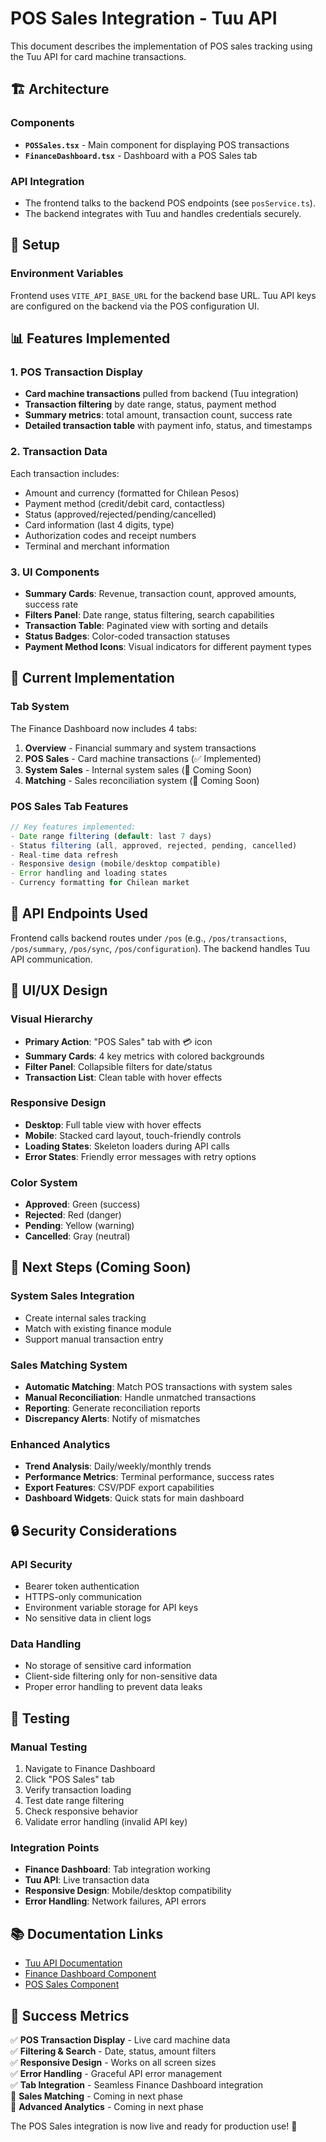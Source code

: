 # POS Sales Integration - Tuu API

This document describes the implementation of POS sales tracking using the Tuu API for card machine transactions.

## 🏗️ Architecture

### Components
- **`POSSales.tsx`** - Main component for displaying POS transactions  
- **`FinanceDashboard.tsx`** - Dashboard with a POS Sales tab

### API Integration
- The frontend talks to the backend POS endpoints (see `posService.ts`).
- The backend integrates with Tuu and handles credentials securely.

## 🔧 Setup

### Environment Variables
Frontend uses `VITE_API_BASE_URL` for the backend base URL. Tuu API keys are configured on the backend via the POS configuration UI.

## 📊 Features Implemented

### 1. POS Transaction Display
- **Card machine transactions** pulled from backend (Tuu integration)
- **Transaction filtering** by date range, status, payment method
- **Summary metrics**: total amount, transaction count, success rate
- **Detailed transaction table** with payment info, status, and timestamps

### 2. Transaction Data
Each transaction includes:
- Amount and currency (formatted for Chilean Pesos)
- Payment method (credit/debit card, contactless)
- Status (approved/rejected/pending/cancelled)
- Card information (last 4 digits, type)
- Authorization codes and receipt numbers
- Terminal and merchant information

### 3. UI Components
- **Summary Cards**: Revenue, transaction count, approved amounts, success rate
- **Filters Panel**: Date range, status filtering, search capabilities
- **Transaction Table**: Paginated view with sorting and details
- **Status Badges**: Color-coded transaction statuses
- **Payment Method Icons**: Visual indicators for different payment types

## 🎯 Current Implementation

### Tab System
The Finance Dashboard now includes 4 tabs:
1. **Overview** - Financial summary and system transactions
2. **POS Sales** - Card machine transactions (✅ Implemented)
3. **System Sales** - Internal system sales (🔄 Coming Soon)
4. **Matching** - Sales reconciliation system (🔄 Coming Soon)

### POS Sales Tab Features
```typescript
// Key features implemented:
- Date range filtering (default: last 7 days)
- Status filtering (all, approved, rejected, pending, cancelled)
- Real-time data refresh
- Responsive design (mobile/desktop compatible)
- Error handling and loading states
- Currency formatting for Chilean market
```

## 🔄 API Endpoints Used
Frontend calls backend routes under `/pos` (e.g., `/pos/transactions`, `/pos/summary`, `/pos/sync`, `/pos/configuration`). The backend handles Tuu API communication.

## 🎨 UI/UX Design

### Visual Hierarchy
- **Primary Action**: "POS Sales" tab with 💳 icon
- **Summary Cards**: 4 key metrics with colored backgrounds
- **Filter Panel**: Collapsible filters for date/status
- **Transaction List**: Clean table with hover effects

### Responsive Design
- **Desktop**: Full table view with hover effects
- **Mobile**: Stacked card layout, touch-friendly controls
- **Loading States**: Skeleton loaders during API calls
- **Error States**: Friendly error messages with retry options

### Color System
- **Approved**: Green (success)
- **Rejected**: Red (danger)  
- **Pending**: Yellow (warning)
- **Cancelled**: Gray (neutral)

## 🚀 Next Steps (Coming Soon)

### System Sales Integration
- Create internal sales tracking
- Match with existing finance module
- Support manual transaction entry

### Sales Matching System  
- **Automatic Matching**: Match POS transactions with system sales
- **Manual Reconciliation**: Handle unmatched transactions
- **Reporting**: Generate reconciliation reports
- **Discrepancy Alerts**: Notify of mismatches

### Enhanced Analytics
- **Trend Analysis**: Daily/weekly/monthly trends
- **Performance Metrics**: Terminal performance, success rates
- **Export Features**: CSV/PDF export capabilities
- **Dashboard Widgets**: Quick stats for main dashboard

## 🔒 Security Considerations

### API Security
- Bearer token authentication
- HTTPS-only communication
- Environment variable storage for API keys
- No sensitive data in client logs

### Data Handling
- No storage of sensitive card information
- Client-side filtering only for non-sensitive data
- Proper error handling to prevent data leaks

## 🧪 Testing

### Manual Testing
1. Navigate to Finance Dashboard
2. Click "POS Sales" tab
3. Verify transaction loading
4. Test date range filtering
5. Check responsive behavior
6. Validate error handling (invalid API key)

### Integration Points
- **Finance Dashboard**: Tab integration working
- **Tuu API**: Live transaction data
- **Responsive Design**: Mobile/desktop compatibility
- **Error Handling**: Network failures, API errors

## 📚 Documentation Links

- [Tuu API Documentation](https://developers.tuu.cl/docs/getting-started)
- [Finance Dashboard Component](./FinanceDashboard.tsx)
- [POS Sales Component](./POSSales.tsx)

## 🎉 Success Metrics

✅ **POS Transaction Display** - Live card machine data  
✅ **Filtering & Search** - Date, status, amount filters  
✅ **Responsive Design** - Works on all screen sizes  
✅ **Error Handling** - Graceful API error management  
✅ **Tab Integration** - Seamless Finance Dashboard integration  
🔄 **Sales Matching** - Coming in next phase  
🔄 **Advanced Analytics** - Coming in next phase  

The POS Sales integration is now live and ready for production use! 🚀
